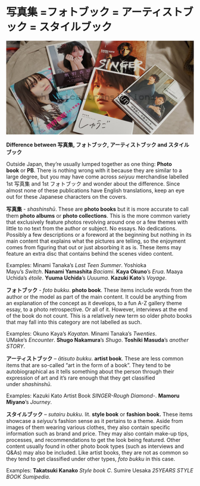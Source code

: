 # 写真集 =フォトブック = アーティストブック = スタイルブック

![](/%E3%81%97%E3%82%83%E3%81%97%E3%82%93%E3%81%97%E3%82%85%E3%81%86%20(%E5%86%99%E7%9C%9F%E9%9B%86)%20=%20%E3%83%95%E3%82%A9%E3%83%88%E3%83%96%E3%83%83%E3%82%AF%20=%20%E3%82%A2%E3%83%BC%E3%83%86%E3%82%A3%E3%82%B9%E3%83%88%E3%83%96%E3%83%83%E3%82%AF%20=%20%E3%82%B9%E3%82%BF%E3%82%A4%E3%83%AB%E3%83%96%E3%83%83%E3%82%AF/E7JqCk3a.jpg)

**Difference between 写真集, フォトブック, アーティストブック and スタイルブック**

Outside Japan, they’re usually lumped together as one thing: **Photo book** or **PB**. There is nothing wrong with it because they are similar to a large degree, but you may have come across *seiyuu* merchandise labelled 1st 写真集 and 1st フォトブック and wonder about the difference. Since almost none of these publications have English translations, keep an eye out for these Japanese characters on the covers.

**写真集** - *shashinshū*. These are **photo books** but it is more accurate to call them **photo albums** or **photo collections**. This is the more common variety that exclusively feature photos revolving around one or a few themes with little to no text from the author or subject. No essays. No dedications. Possibly a few descriptions or a foreword at the beginning but nothing in its main content that explains what the pictures are telling, so the enjoyment comes from figuring that out or just absorbing it as is. These items may feature an extra disc that contains behind the scenes video content.

Examples: Minami Tanaka’s *Last Teen Summer*. Yoshioka Mayu’s *Switch*. **Nanami Yamashita** *Baciami*. **Kaya Okuno**’s *Erua*. Maaya Uchida’s *étoile*. **Yuuma Uchida**’s *Uuuuma*. **Kazuki Kato**’s *Voyage*.

**フォトブック** - *foto bukku*. **photo book**. These items include words from the author or the model as part of the main content. It could be anything from an explanation of the concept as it develops, to a fun A-Z gallery theme essay, to a photo retrospective. Or all of it. However, interviews at the end of the book do not count. This is a relatively new term so older photo books that may fall into this category are not labelled as such. 

Examples: Okuno Kaya’s *Kayatan*. Minami Tanaka’s *Twenties*. UMake’s *Encounter*. **Shugo Nakamura**’s *Shugo*. **Toshiki Masuda**’s *another STORY*.

**アーティストブック** – *ātisuto bukku*. **artist book**. These are less common items that are so-called “art in the form of a book”. They tend to be autobiographical as it tells something about the person through their expression of art and it’s rare enough that they get classified under *shashinshū*.

Examples: Kazuki Kato Artist Book *SINGER-Rough Diamond-*. **Mamoru Miyano**’s *Journey*.

**スタイルブック** – *sutairu bukku*. lit. **style book** or **fashion book.** These items showcase a *seiyuu*‘s fashion sense as it pertains to a theme. Aside from images of them wearing various clothes, they also contain specific information such as brand and price. They may also contain make-up tips, processes, and recommendations to get the look being featured. Other content usually found in other photo book types (such as interviews and Q&As) may also be included. Like artist books, they are not as common so they tend to get classified under other types, *foto bukku* in this case.  
  
Examples: **Takatsuki Kanako** *Style book C*. Sumire Uesaka *25YEARS STYLE BOOK Sumipedia*.

